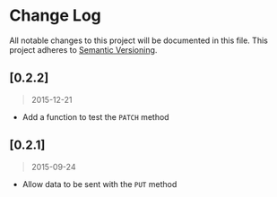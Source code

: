 # Change Log
All notable changes to this project will be documented in this file.
This project adheres to [Semantic Versioning](http://semver.org/).

## [0.2.2]
> 2015-12-21

- Add a function to test the `PATCH` method

## [0.2.1]
> 2015-09-24

- Allow data to be sent with the `PUT` method
